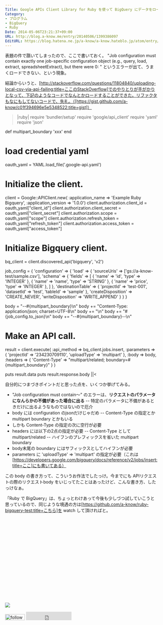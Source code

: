 ```yaml
---
Title: Google APIs Client Library for Ruby を使って BigQuery にデータをロードする
Category:
- プログラム
- BigQuery
- Ruby
Date: 2014-05-06T23:21:37+09:00
URL: http://blog.a-know.me/entry/20140506/1399386097
EditURL: https://blog.hatena.ne.jp/a-know/a-know.hateblo.jp/atom/entry/12921228815727979223
---
```


表題の件で躓いてしまったので、ここで書いておく。
"Job configuration must contain exactly one job-specific configuration object (e.g., query, load, extract, spreadsheetExtract), but there were 0: " というエラーが出て、うまくロードできない、という現象。


結論からいうと、[http://stackoverflow.com/questions/11804840/uploading-local-csv-via-api-failing:title=ここのStackOverflow]でのやりとりが手がかりとなって、下記のようなコードでなんとかロードすることができた。リファクタもなにもしてないコードで、失礼。（[https://gist.github.com/a-know/c01f394696e5e5348522:title=gist]）

>|ruby|
require 'bundler/setup'
require 'google/api_client'
require 'yaml'
require 'json'

def multipart_boundary
  'xxx'
end

# load credential yaml
oauth_yaml = YAML.load_file('.google-api.yaml')

# Initialize the client.
client = Google::APIClient.new(
  :application_name => 'Example Ruby Bigquery',
  :application_version => '1.0.0')
client.authorization.client_id = oauth_yaml["client_id"]
client.authorization.client_secret = oauth_yaml["client_secret"]
client.authorization.scope = oauth_yaml["scope"]
client.authorization.refresh_token = oauth_yaml["refresh_token"]
client.authorization.access_token = oauth_yaml["access_token"]

# Initialize Bigquery client.
bq_client = client.discovered_api('bigquery', 'v2')

job_config = {
  'configuration' => {
    'load' => {
      'sourceUris' => ['gs://a-know-test/sample.csv'],
      'schema' => {
        'fields' => [
          {
            'name' => 'id',
            'type' => 'INTEGER'
          },
          {
            'name' => 'name',
            'type' => 'STRING'
          },
          {
            'name' => 'price',
            'type' => 'INTEGER'
          },
        ]
      },
      'destinationTable' => {
        'projectId' => 'test-001',
        'datasetId' => 'test',
        'tableId'   => 'sample'
      },
      'createDisposition' => 'CREATE_NEVER',
      'writeDisposition' => 'WRITE_APPEND'
    }
  }
}

body = "--#{multipart_boundary}\n"
body += "Content-Type: application/json; charset=UTF-8\n"
body += "\n"
body += "#{job_config.to_json}\n"
body += "--#{multipart_boundary}--\n"

# Make an API call.
result = client.execute(
  :api_method => bq_client.jobs.insert,
  :parameters => {
    'projectId' => '234230709110',
    'uploadType' => 'multipart'
  },
  :body => body,
  :headers => { 'Content-Type' => "multipart/related; boundary=#{multipart_boundary}" }
)


puts result.data
puts result.response.body
||<


自分的につまづきポイントだと思った点を、いくつか挙げてみる。


- "Job configuration must contain〜" のエラーは、<span class="deco" style="font-weight:bold;">リクエストのパラメータになんらかの不備があった場合に出る</span>
-- 特定のパラメータに不備があるときだけに出るようなものではないので厄介
- body には configuration のjsonだけじゃだめ
-- Content-Type の指定とか multipart boundary とかもいる
- しかも Content-Type の指定の次に空行が必要
- headers には以下の2点の指定が必要
-- Content-Type として multipart/related
-- ハイフンのプレフィックスを省いた multipart boundary
- body末尾の boundary にはサフィックスとしてハイフンが必要
- parameters に 'uploadType' => 'multipart' の指定が必要（これは[https://developers.google.com/bigquery/docs/reference/v2/jobs/insert:title=ここ]にも書いてある）


この body の書き方って、こういうお作法でしたっけ。今までにも APIリクエストの際のリクエストbody をいじってたことはあったけど、こんな書き方、したっけなぁ。


「Ruby で BigQuery」は、ちょっとわけあって今後も少しづつ試していこうと思っているので、同じような境遇の方は[https://github.com/a-know/ruby-bigquery-test:title=こちら]を watch して頂ければと。


<div>
<br>
<script async src="//pagead2.googlesyndication.com/pagead/js/adsbygoogle.js"></script>
<!-- article-bottom2 -->
<ins class="adsbygoogle"
     style="display:inline-block;width:300px;height:250px"
     data-ad-client="ca-pub-3463034538369189"
     data-ad-slot="5274552934"></ins>
<script>
(adsbygoogle = window.adsbygoogle || []).push({});
</script>

<a href="http://bit.ly/grassgraph" target='blank' rel="nofollow"><img src="https://cdn-ak.f.st-hatena.com/images/fotolife/a/a-know/20170405/20170405220342.png"></a>
<br>
</div>

<div>
<a href='http://cloud.feedly.com/#subscription%2Ffeed%2Fhttp%3A%2F%2Fblog.a-know.me%2Ffeed'  target='blank'><img id='feedlyFollow' src='http://s3.feedly.com/img/follows/feedly-follow-rectangle-volume-small_2x.png' alt='follow us in feedly' width='65' height='20'></a>



<iframe src="http://blog.hatena.ne.jp/a-know/a-know.hateblo.jp/subscribe/iframe" allowtransparency="true" frameborder="0" scrolling="no" width="150" height="28"></iframe>
</div>
